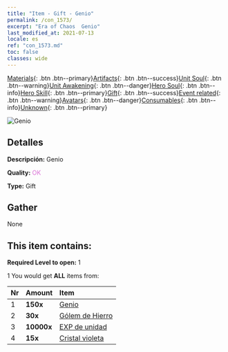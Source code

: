 ```yaml
---
title: "Item - Gift - Genio"
permalink: /con_1573/
excerpt: "Era of Chaos  Genio"
last_modified_at: 2021-07-13
locale: es
ref: "con_1573.md"
toc: false
classes: wide
---
```

 [Materials](/ItemsES/){: .btn .btn--primary}[Artifacts](/ItemsES/Artifacts/){: .btn .btn--success}[Unit Soul](/ItemsES/UnitSoul/){: .btn .btn--warning}[Unit Awakening](/ItemsES/UnitAwakening/){: .btn .btn--danger}[Hero Soul](/ItemsES/HeroSoul/){: .btn .btn--info}[Hero Skill](/ItemsES/HeroSkill/){: .btn .btn--primary}[Gift](/ItemsES/Gift/){: .btn .btn--success}[Event related](/ItemsES/Events/){: .btn .btn--warning}[Avatars](/ItemsES/Avatars/){: .btn .btn--danger}[Consumables](/ItemsES/Consumables/){: .btn .btn--info}[Unknown](/ItemsES/Unknown/){: .btn .btn--primary}

 ![Genio](/images/t/i_907079.png)

## Detalles
 **Descripción:** Genio

 **Quality:** <span style="color: #DA70D6">OK</span>

 **Type:** Gift

## Gather

  None

## This item contains:

 **Required Level to open:** 1

 1 You would get **ALL** items  from:

  | Nr | Amount |     Item    |
  |:---|:-------|:------------|
  | 1 |  **150x** | [Genio](/ItemsES/unt_239/) |  | 
  | 2 |  **30x** | [Gólem de Hierro](/ItemsES/unt_237/) |  | 
  | 3 |  **10000x** | [EXP de unidad](/ItemsES/con_902/) |  | 
  | 4 |  **15x** | [Cristal violeta](/ItemsES/con_720/) |  | 
